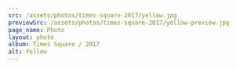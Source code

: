 ```yaml
---
src: /assets/photos/times-square-2017/yellow.jpg
previewSrc: /assets/photos/times-square-2017/yellow-preview.jpg
page_name: Photo
layout: photo
album: Times Square / 2017
alt: Yellow
---
```

